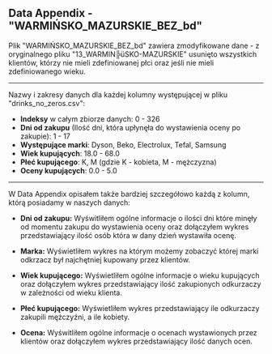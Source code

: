 ## Data Appendix - "WARMIŃSKO_MAZURSKIE_BEZ_bd"

Plik "WARMIŃSKO_MAZURSKIE_BEZ_bd" zawiera zmodyfikowane dane - z oryginalnego pliku "13_WARMIN╠üSKO-MAZURSKIE" usunięto wszystkich klientów, którzy nie mieli zdefiniowanej płci
oraz jeśli nie mieli zdefiniowanego wieku.

---------------
Nazwy i zakresy danych dla każdej kolumny występującej w pliku "drinks_no_zeros.csv":
- **Indeksy** w całym zbiorze danych: 0  -  326
- **Dni od zakupu** (Ilość dni, która upłynęła do wystawienia oceny po zakupie): 1  -  17
- **Występujące marki**: Dyson, Beko, Electrolux, Tefal, Samsung
- **Wiek kupujących**: 18.0  -  68.0
- **Płeć kupującego**: K, M (gdzie K - kobieta, M - mężczyzna)
- **Oceny kupujących**: 0.0  -  5.0

---------------
W Data Appendix opisałem także bardziej szczegółowo każdą z kolumn, którą posiadamy w naszych danych:
- **Dni od zakupu:**
Wyświtliłem ogólne informacje o ilości dni które minęły od momentu zakupu do wystawienia oceny oraz dołączyłem wykres przedstawiający ilość osób która w dany dzień wystawiła ocenę.

- **Marka:**
Wyświetliłem wykres na którym możemy zobaczyć której marki odkrzacz był najchętniej kupowany przez klientów.

- **Wiek kupującego:**
Wyświetliłem ogólne informacje o wieku kupujących oraz dołączyłem wykres przedstawiający ilość zakupionych odkurzaczy w zależności od wieku klienta.

- **Płeć kupującego:**
Wyświetliłem wykres przedstawiający ile odkurzaczy zakupili mężczyźni, a ile kobiety.

- **Ocena:**
Wyświtliłem ogólne informacje o ocenach wystawionych przez klientów oraz dołączyłem wykres przedstawiający ilość danych ocen.